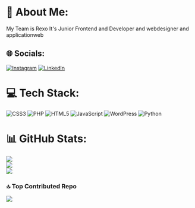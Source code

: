 # 💫 About Me:
My Team is Rexo It's Junior Frontend and Developer and webdesigner and applicationweb


## 🌐 Socials:
[![Instagram](https://img.shields.io/badge/Instagram-%23E4405F.svg?logo=Instagram&logoColor=white)](https://instagram.com/younes_n_z) [![LinkedIn](https://img.shields.io/badge/LinkedIn-%230077B5.svg?logo=linkedin&logoColor=white)](https://linkedin.com/in/younes-noorzehi) 

# 💻 Tech Stack:
![CSS3](https://img.shields.io/badge/css3-%231572B6.svg?style=for-the-badge&logo=css3&logoColor=white) ![PHP](https://img.shields.io/badge/php-%23777BB4.svg?style=for-the-badge&logo=php&logoColor=white) ![HTML5](https://img.shields.io/badge/html5-%23E34F26.svg?style=for-the-badge&logo=html5&logoColor=white) ![JavaScript](https://img.shields.io/badge/javascript-%23323330.svg?style=for-the-badge&logo=javascript&logoColor=%23F7DF1E) ![WordPress](https://img.shields.io/badge/WordPress-%23117AC9.svg?style=for-the-badge&logo=WordPress&logoColor=white) ![Python](https://img.shields.io/badge/Python-%23F7DF1E.svg?style=for-the-badge&logo=Python5&logoColor=white)
# 📊 GitHub Stats:
![](https://github-readme-stats.vercel.app/api?username=younesnoorzahi&theme=holi&hide_border=false&include_all_commits=true&count_private=false)<br/>
![](https://github-readme-streak-stats.herokuapp.com/?user=younesnoorzahi&theme=holi&hide_border=false)<br/>
![](https://github-readme-stats.vercel.app/api/top-langs/?username=younesnoorzahi&theme=holi&hide_border=false&include_all_commits=true&count_private=false&layout=compact)

### 🔝 Top Contributed Repo
![](https://github-contributor-stats.vercel.app/api?username=younesnoorzahi&limit=5&theme=dark&combine_all_yearly_contributions=true)

<!-- Proudly created with GPRM ( https://gprm.itsvg.in ) -->
